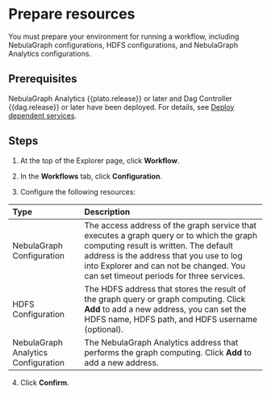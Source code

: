 # Prepare resources

You must prepare your environment for running a workflow, including NebulaGraph configurations, HDFS configurations, and NebulaGraph Analytics configurations.

## Prerequisites

NebulaGraph Analytics {{plato.release}} or later and Dag Controller {{dag.release}} or later have been deployed. For details, see [Deploy dependent services](../../graph-computing/0.deploy-controller-analytics.md).

## Steps

1. At the top of the Explorer page, click **Workflow**.

2. In the **Workflows** tab, click **Configuration**.

3. Configure the following resources:

  |Type|Description|
  |:--|:--|
  |NebulaGraph Configuration| The access address of the graph service that executes a graph query or to which the graph computing result is written. The default address is the address that you use to log into Explorer and can not be changed. You can set timeout periods for three services.|
  |HDFS Configuration| The HDFS address that stores the result of the graph query or graph computing. Click **Add** to add a new address, you can set the HDFS name, HDFS path, and HDFS username (optional).
  |NebulaGraph Analytics Configuration| The NebulaGraph Analytics address that performs the graph computing. Click **Add** to add a new address.|

4. Click **Confirm**.
